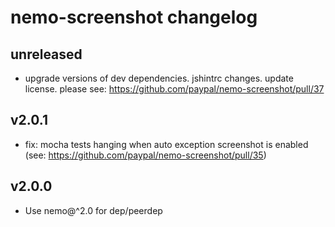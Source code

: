 # nemo-screenshot changelog

## unreleased

* upgrade versions of dev dependencies. jshintrc changes. update license. please see: https://github.com/paypal/nemo-screenshot/pull/37

## v2.0.1

* fix: mocha tests hanging when auto exception screenshot is enabled (see: https://github.com/paypal/nemo-screenshot/pull/35)

## v2.0.0

* Use nemo@^2.0 for dep/peerdep
